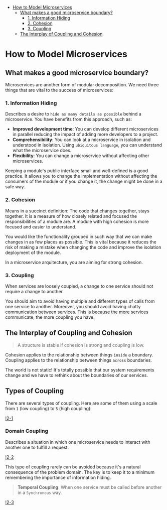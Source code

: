- [How to Model Microservices](#how-to-model-microservices)
  - [What makes a good microservice boundary?](#what-makes-a-good-microservice-boundary)
    - [1. Information Hiding](#1-information-hiding)
    - [2. Cohesion](#2-cohesion)
    - [3. Coupling](#3-coupling)
  - [The Interplay of Coupling and Cohesion](#the-interplay-of-coupling-and-cohesion)

# How to Model Microservices

## What makes a good microservice boundary?

Microservices are another form of modular decomposition. We need three things that are vital to the success of microservices:

### 1. Information Hiding

Describes a desire to `hide as many details as possible` behind a microservice. You have benefits from this approach, such as:

- **Improved development time**: You can develop different microservices in parallel reducing the impact of adding more developers to a project.
- **Comprehensibility**: You can look at a microservice in isolation and understood in isolation. Using `ubiquitous language`, you can understand what the microservice does.
- **Flexibility**: You can change a microservice without affecting other microservices.

Keeping a module's public interface small and well-defined is a good practice. It allows you to change the implementation without affecting the consumers of the module or if you change it, the change might be done in a safe way.

### 2. Cohesion

Means in a succinct definition: The code that changes together, stays together. It is a measure of how closely related and focused the responsibilities of a module are. A module with high cohesion is more focused and easier to understand.

You would like the functionality grouped in such way that we can make changes in as few places as possible. This is vital because it reduces the risk of making a mistake when changing the code and improve the isolation deployment of the module.

In a microservice arquitecture, you are aiming for strong cohesion.

### 3. Coupling

When services are loosely coupled, a change to one service should not require a change to another.

You should aim to avoid having multiple and different types of calls from one service to another. Moreover, you should avoid having chatty communication between services. This is because the more services communicate, the more coupling you have.

## The Interplay of Coupling and Cohesion

> A structure is stable if cohesion is strong and coupling is low.

Cohesion applies to the relationship between things `inside` a boundary. Coupling applies to the relationship between things `across` boundaries.

The world is not static! It's totally possible that our system requirements change and we have to rethink about the boundaries of our services.

## Types of Coupling

There are several types of coupling. Here are some of them using a scale from  `1` (low coupling) to `5` (high coupling):

[!2-1](2-1.png)

### Domain Coupling

Describes a situation in which one microservice needs to interact with another one to fulfill a request.

[!2-2](2-2.png)

This type of coupling rarely can be avoided because it's a natural consequence of the problem domain. The key is to keep it to a minimum remembering the importance of information hiding.

> **Temporal Coupling**: When one service must be called before another in a `Synchronous` way.

[!2-3](2-3.png)
